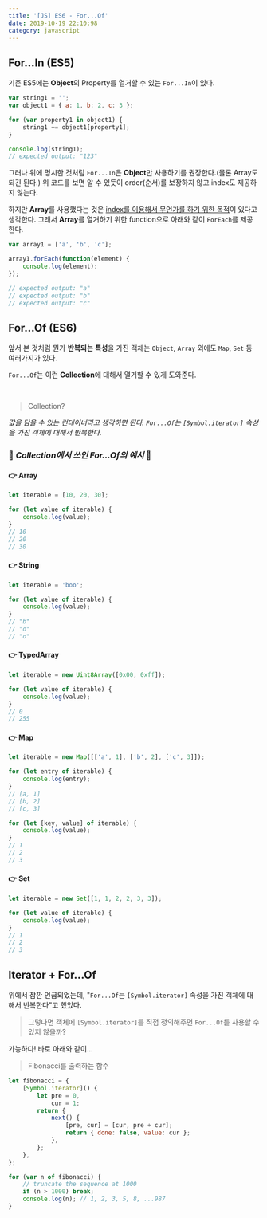 ```yaml
---
title: '[JS] ES6 - For...Of'
date: 2019-10-19 22:10:98
category: javascript
---
```


## For...In (ES5)

기존 ES5에는 **Object**의 Property를 열거할 수 있는 `For...In`이 있다.

```javascript
var string1 = '';
var object1 = { a: 1, b: 2, c: 3 };

for (var property1 in object1) {
	string1 += object1[property1];
}

console.log(string1);
// expected output: "123"
```

그러나 위에 명시한 것처럼 `For...In`은 **Object**만 사용하기를 권장한다.(물론 Array도 되긴 된다.) 위 코드를 보면 알 수 있듯이 order(순서)를 보장하지 않고 index도 제공하지 않는다.

하지만 **Array**를 사용했다는 것은 <u>index를 이용해서 무언가를 하기 위한 목적</u>이 있다고 생각한다. 그래서 **Array**를 열거하기 위한 function으로 아래와 같이 `ForEach`를 제공한다.

```javascript
var array1 = ['a', 'b', 'c'];

array1.forEach(function(element) {
	console.log(element);
});

// expected output: "a"
// expected output: "b"
// expected output: "c"
```

## For...Of (ES6)

앞서 본 것처럼 뭔가 **반복되는 특성**을 가진 객체는 `Object`, `Array` 외에도 `Map`, `Set` 등 여러가지가 있다.

`For...Of`는 이런 **Collection**에 대해서 열거할 수 있게 도와준다.

<br/>

> Collection?

<i>값을 담을 수 있는 컨테이너라고 생각하면 된다. `For...Of`는 `[Symbol.iterator]` 속성을 가진 객체에 대해서 반복한다.</i>

### :rocket: <i>Collection에서 쓰인 For...Of의 예시</i> :rocket:

#### :point_right: Array

```javascript
let iterable = [10, 20, 30];

for (let value of iterable) {
	console.log(value);
}
// 10
// 20
// 30
```

#### :point_right: String

```javascript
let iterable = 'boo';

for (let value of iterable) {
	console.log(value);
}
// "b"
// "o"
// "o"
```

#### :point_right: TypedArray

```javascript
let iterable = new Uint8Array([0x00, 0xff]);

for (let value of iterable) {
	console.log(value);
}
// 0
// 255
```

#### :point_right: Map

```javascript
let iterable = new Map([['a', 1], ['b', 2], ['c', 3]]);

for (let entry of iterable) {
	console.log(entry);
}
// [a, 1]
// [b, 2]
// [c, 3]

for (let [key, value] of iterable) {
	console.log(value);
}
// 1
// 2
// 3
```

#### :point_right: Set

```javascript
let iterable = new Set([1, 1, 2, 2, 3, 3]);

for (let value of iterable) {
	console.log(value);
}
// 1
// 2
// 3
```

## Iterator + For...Of

위에서 잠깐 언급되었는데, "`For...Of`는 `[Symbol.iterator]` 속성을 가진 객체에 대해서 반복한다"고 했었다.

> 그렇다면 객체에 `[Symbol.iterator]`를 직접 정의해주면 `For...Of`를 사용할 수 있지 않을까?

가능하다! 바로 아래와 같이...

> Fibonacci를 출력하는 함수

```javascript
let fibonacci = {
	[Symbol.iterator]() {
		let pre = 0,
			cur = 1;
		return {
			next() {
				[pre, cur] = [cur, pre + cur];
				return { done: false, value: cur };
			},
		};
	},
};

for (var n of fibonacci) {
	// truncate the sequence at 1000
	if (n > 1000) break;
	console.log(n); // 1, 2, 3, 5, 8, ...987
}
```
